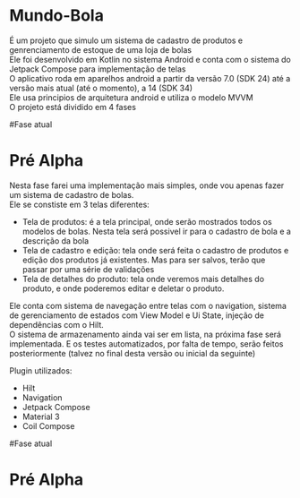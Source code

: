 # Mundo-Bola
É um projeto que simulo um sistema de cadastro de produtos e genrenciamento de estoque de uma loja de bolas<br />
Ele foi desenvolvido em Kotlin no sistema Android e conta com o sistema do Jetpack Compose para implementação de telas<br />
O aplicativo roda em aparelhos android a partir da versão 7.0 (SDK 24) até a versão mais atual (até o momento), a 14 (SDK 34)<br />
Ele usa principios de arquitetura android e utiliza o modelo MVVM <br />
O projeto está dividido em 4 fases<br />

#Fase atual
# Pré Alpha

Nesta fase farei uma implementação mais simples, onde vou apenas fazer um sistema de cadastro de bolas.<br />
Ele se constiste em 3 telas diferentes:<br />
 - Tela de produtos: é a tela principal, onde serão mostrados todos os modelos de bolas. Nesta tela será possivel ir para o cadastro de bola e a descrição da bola
 - Tela de cadastro e edição: tela onde será feita o cadastro de produtos e edição dos produtos já existentes. Mas para ser salvos, terão que passar por uma série de validações
 - Tela de detalhes do produto: tela onde veremos mais detalhes do produto, e onde poderemos editar e deletar o produto.

Ele conta com sistema de navegação entre telas com o navigation, sistema de gerenciamento de estados com View Model e Ui State, injeção de dependências com o Hilt.<br />
O sistema de armazenamento ainda vai ser em lista, na próxima fase será implementada. E os testes automatizados, por falta de tempo, serão feitos posteriormente (talvez no final desta versão ou inicial da seguinte)<br />

Plugin utilizados:
 - Hilt
 - Navigation
 - Jetpack Compose
 - Material 3
 - Coil Compose

#Fase atual
# Pré Alpha

